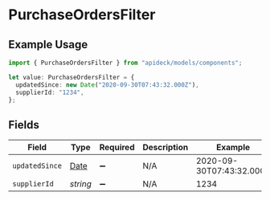 # PurchaseOrdersFilter

## Example Usage

```typescript
import { PurchaseOrdersFilter } from "apideck/models/components";

let value: PurchaseOrdersFilter = {
  updatedSince: new Date("2020-09-30T07:43:32.000Z"),
  supplierId: "1234",
};
```

## Fields

| Field                                                                                         | Type                                                                                          | Required                                                                                      | Description                                                                                   | Example                                                                                       |
| --------------------------------------------------------------------------------------------- | --------------------------------------------------------------------------------------------- | --------------------------------------------------------------------------------------------- | --------------------------------------------------------------------------------------------- | --------------------------------------------------------------------------------------------- |
| `updatedSince`                                                                                | [Date](https://developer.mozilla.org/en-US/docs/Web/JavaScript/Reference/Global_Objects/Date) | :heavy_minus_sign:                                                                            | N/A                                                                                           | 2020-09-30T07:43:32.000Z                                                                      |
| `supplierId`                                                                                  | *string*                                                                                      | :heavy_minus_sign:                                                                            | N/A                                                                                           | 1234                                                                                          |